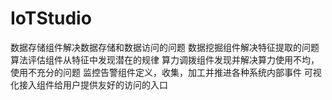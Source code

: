 # IoTStudio
数据存储组件解决数据存储和数据访问的问题
数据挖掘组件解决特征提取的问题
算法评估组件从特征中发现潜在的规律
算力调拨组件发现并解决算力使用不均，使用不充分的问题
监控告警组件定义，收集，加工并推进各种系统内部事件
可视化接入组件给用户提供友好的访问的入口

